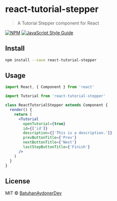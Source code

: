 # react-tutorial-stepper

> A Tutorial Stepper component for React

[![NPM](https://img.shields.io/npm/v/react-tutorial-stepper.svg)](https://www.npmjs.com/package/react-tutorial-stepper) [![JavaScript Style Guide](https://img.shields.io/badge/code_style-standard-brightgreen.svg)](https://standardjs.com)

## Install

```bash
npm install --save react-tutorial-stepper
```

## Usage

```jsx
import React, { Component } from 'react'

import Tutorial from 'react-tutorial-stepper'

class ReactTutorialStepper extends Component {
  render() {
    return (
      <Tutorial
        openTutorial={true}
        id={['id']}
        description={['This is a description.']}
        prevButtonTitle={'Prev'}
        nextButtonTitle={'Next'}
        lastStepButtonTitle={'Finish'}
      />
    )
  }
}
```

## License

MIT © [BatuhanAydonerDev](https://github.com/BatuhanAydonerDev)
